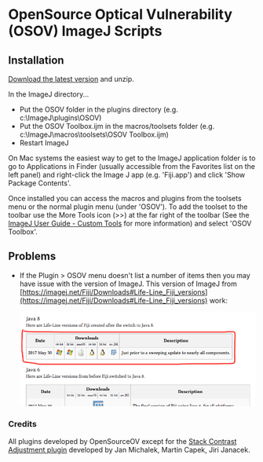 # OpenSource Optical Vulnerability (OSOV) ImageJ Scripts

## Installation

[Download the latest version](https://github.com/OpenSourceOV/imagej-scripts/archive/master.zip) and unzip.

In the ImageJ directory...

* Put the OSOV folder in the plugins directory (e.g. c:\ImageJ\plugins\OSOV)
* Put the OSOV Toolbox.ijm in the macros/toolsets folder (e.g. c:\ImageJ\macros\toolsets\OSOV Toolbox.ijm)
* Restart ImageJ

On Mac systems the easiest way to get to the ImageJ application folder is to go to Applications in Finder (usually accessible from the Favorites list on the left panel) and right-click the Image J app (e.g. 'Fiji.app') and click 'Show Package Contents'.

Once installed you can access the macros and plugins from the toolsets menu or the normal plugin menu (under 'OSOV'). To add the toolset to the toolbar use the More Tools icon (>>) at the far right of the toolbar (See the [ImageJ User Guide - Custom Tools](https://imagej.nih.gov/ij/docs/guide/146-20.html) for more information) and select 'OSOV Toolbox'.

## Problems

* If the Plugin > OSOV menu doesn't list a number of items then you may have issue with the version of ImageJ. This version of ImageJ from [https://imagej.net/Fiji/Downloads#Life-Line_Fiji_versions](https://imagej.net/Fiji/Downloads#Life-Line_Fiji_versions) work:

    ![](./images/older_version.png)


### Credits

All plugins developed by OpenSourceOV except for the [Stack Contrast Adjustment plugin](https://imagej.nih.gov/ij/plugins/stack-contrast/index.htm) developed by Jan Michalek, Martin Capek, Jiri Janacek.
